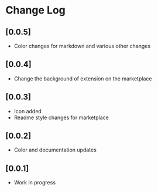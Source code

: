 # Change Log

## [0.0.5]

- Color changes for markdown and various other changes

## [0.0.4]

- Change the background of extension on the marketplace

## [0.0.3]

- Icon added
- Readme style changes for marketplace

## [0.0.2]

- Color and documentation updates

## [0.0.1]

- Work in progress
